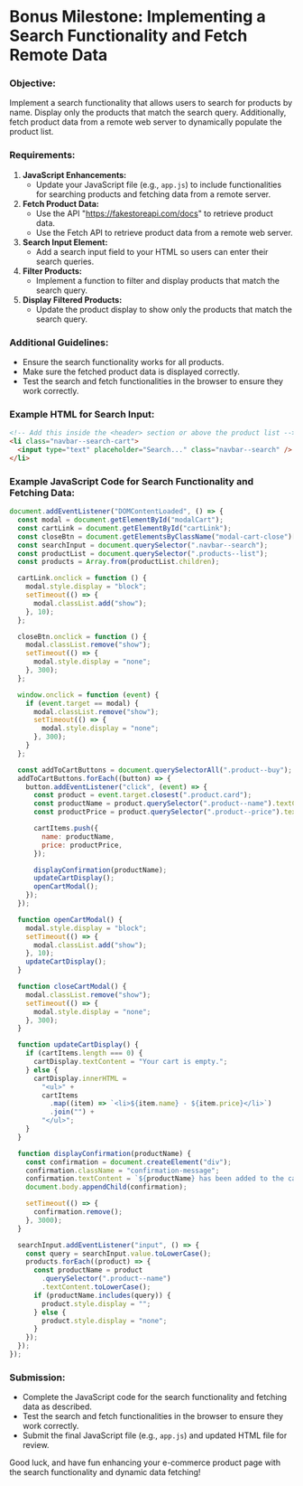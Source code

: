 # Bonus Milestone: Implementing a Search Functionality and Fetch Remote Data

### Objective:

Implement a search functionality that allows users to search for products by name. Display only the products that match the search query. Additionally, fetch product data from a remote web server to dynamically populate the product list.

### Requirements:

1. **JavaScript Enhancements:**
   - Update your JavaScript file (e.g., `app.js`) to include functionalities for searching products and fetching data from a remote server.
2. **Fetch Product Data:**
   - Use the API "https://fakestoreapi.com/docs" to retrieve product data.
   - Use the Fetch API to retrieve product data from a remote web server.
3. **Search Input Element:**
   - Add a search input field to your HTML so users can enter their search queries.
4. **Filter Products:**
   - Implement a function to filter and display products that match the search query.
5. **Display Filtered Products:**
   - Update the product display to show only the products that match the search query.

### Additional Guidelines:

- Ensure the search functionality works for all products.
- Make sure the fetched product data is displayed correctly.
- Test the search and fetch functionalities in the browser to ensure they work correctly.

### Example HTML for Search Input:

```html
<!-- Add this inside the <header> section or above the product list -->
<li class="navbar--search-cart">
  <input type="text" placeholder="Search..." class="navbar--search" />
</li>
```

### Example JavaScript Code for Search Functionality and Fetching Data:

```jsx
document.addEventListener("DOMContentLoaded", () => {
  const modal = document.getElementById("modalCart");
  const cartLink = document.getElementById("cartLink");
  const closeBtn = document.getElementsByClassName("modal-cart-close")[0];
  const searchInput = document.querySelector(".navbar--search");
  const productList = document.querySelector(".products--list");
  const products = Array.from(productList.children);

  cartLink.onclick = function () {
    modal.style.display = "block";
    setTimeout(() => {
      modal.classList.add("show");
    }, 10);
  };

  closeBtn.onclick = function () {
    modal.classList.remove("show");
    setTimeout(() => {
      modal.style.display = "none";
    }, 300);
  };

  window.onclick = function (event) {
    if (event.target == modal) {
      modal.classList.remove("show");
      setTimeout(() => {
        modal.style.display = "none";
      }, 300);
    }
  };

  const addToCartButtons = document.querySelectorAll(".product--buy");
  addToCartButtons.forEach((button) => {
    button.addEventListener("click", (event) => {
      const product = event.target.closest(".product.card");
      const productName = product.querySelector(".product--name").textContent;
      const productPrice = product.querySelector(".product--price").textContent;

      cartItems.push({
        name: productName,
        price: productPrice,
      });

      displayConfirmation(productName);
      updateCartDisplay();
      openCartModal();
    });
  });

  function openCartModal() {
    modal.style.display = "block";
    setTimeout(() => {
      modal.classList.add("show");
    }, 10);
    updateCartDisplay();
  }

  function closeCartModal() {
    modal.classList.remove("show");
    setTimeout(() => {
      modal.style.display = "none";
    }, 300);
  }

  function updateCartDisplay() {
    if (cartItems.length === 0) {
      cartDisplay.textContent = "Your cart is empty.";
    } else {
      cartDisplay.innerHTML =
        "<ul>" +
        cartItems
          .map((item) => `<li>${item.name} - ${item.price}</li>`)
          .join("") +
        "</ul>";
    }
  }

  function displayConfirmation(productName) {
    const confirmation = document.createElement("div");
    confirmation.className = "confirmation-message";
    confirmation.textContent = `${productName} has been added to the cart.`;
    document.body.appendChild(confirmation);

    setTimeout(() => {
      confirmation.remove();
    }, 3000);
  }

  searchInput.addEventListener("input", () => {
    const query = searchInput.value.toLowerCase();
    products.forEach((product) => {
      const productName = product
        .querySelector(".product--name")
        .textContent.toLowerCase();
      if (productName.includes(query)) {
        product.style.display = "";
      } else {
        product.style.display = "none";
      }
    });
  });
});
```

### Submission:

- Complete the JavaScript code for the search functionality and fetching data as described.
- Test the search and fetch functionalities in the browser to ensure they work correctly.
- Submit the final JavaScript file (e.g., `app.js`) and updated HTML file for review.

Good luck, and have fun enhancing your e-commerce product page with the search functionality and dynamic data fetching!
